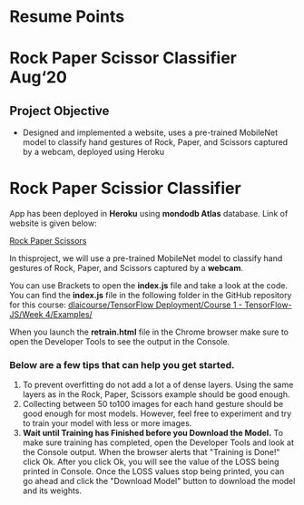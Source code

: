 # Resume Points
# Rock Paper Scissor Classifier						      			    	   Aug‘20 
## Project Objective
- Designed and implemented a website, uses a pre-trained MobileNet model to classify hand gestures of Rock, Paper, and Scissors captured by a webcam, deployed using Heroku 


# Rock Paper Scissior Classifier
App has been deployed in **Heroku** using **mondodb Atlas** database. Link of website is given below:

[Rock Paper Scissors](https://rockpaperscissiorclassifier.herokuapp.com/)

In thisproject, we will use a pre-trained MobileNet model to classify hand gestures of Rock, Paper, and Scissors captured by a **webcam**.

You can use Brackets to open the **index.js** file and take a look at the code. You can find the **index.js** file in the following folder in the GitHub repository for this course:
[dlaicourse/TensorFlow Deployment/Course 1 - TensorFlow-JS/Week 4/Examples/](https://github.com/lmoroney/dlaicourse/tree/master/TensorFlow%20Deployment/Course%201%20-%20TensorFlow-JS/Week%204/Examples)

When you launch the **retrain.html** file in the Chrome browser make sure to open the Developer Tools to see the output in the Console.

### Below are a few tips that can help you get started.
1. To prevent overfitting do not add a lot a of dense layers. Using the same layers as in the Rock, Paper, Scissors example should be good enough.
2. Collecting between 50 to100 images for each hand gesture should be good enough for most models. However, feel free to experiment and try to train your model with less or more images.
3. **Wait until Training has Finished before you Download the Model.** To make sure training has completed, open the Developer Tools and look at the Console output. When the browser alerts that "Training is Done!" click Ok. After you click Ok, you will see the value of the LOSS being printed in Console. Once the LOSS values stop being printed, you can go ahead and click the "Download Model" button to download the model and its weights.
